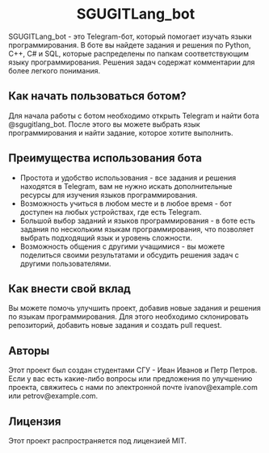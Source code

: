 <h1 align="center">SGUGITLang_bot</h1>

SGUGITLang_bot - это Telegram-бот, который помогает изучать языки программирования. В боте вы найдете задания и решения по Python, C++, C# и SQL, которые распределены по папкам соответствующим языку программирования. Решения задач содержат комментарии для более легкого понимания.

<h2>Как начать пользоваться ботом?</h2>
Для начала работы с ботом необходимо открыть Telegram и найти бота @sgugitlang_bot. После этого вы можете выбрать язык программирования и найти задание, которое хотите выполнить.

<h2>Преимущества использования бота</h2>
<ul>
<li>Простота и удобство использования - все задания и решения находятся в Telegram, вам не нужно искать дополнительные ресурсы для изучения языков программирования.</li>
<li>Возможность учиться в любом месте и в любое время - бот доступен на любых устройствах, где есть Telegram.</li>
<li>Большой выбор заданий и языков программирования - в боте есть задания по нескольким языкам программирования, что позволяет выбрать подходящий язык и уровень сложности.</li>
<li>Возможность общения с другими учащимися - вы можете поделиться своими результатами и обсудить решения задач с другими пользователями.</li>
</ul>

<h2>Как внести свой вклад</h2>
Вы можете помочь улучшить проект, добавив новые задания и решения по языкам программирования. Для этого необходимо склонировать репозиторий, добавить новые задания и создать pull request.

<h2>Авторы</h2>
Этот проект был создан студентами СГУ - Иван Иванов и Петр Петров. Если у вас есть какие-либо вопросы или предложения по улучшению проекта, свяжитесь с нами по электронной почте ivanov@example.com или petrov@example.com.

<h2>Лицензия</h2>
Этот проект распространяется под лицензией MIT.
